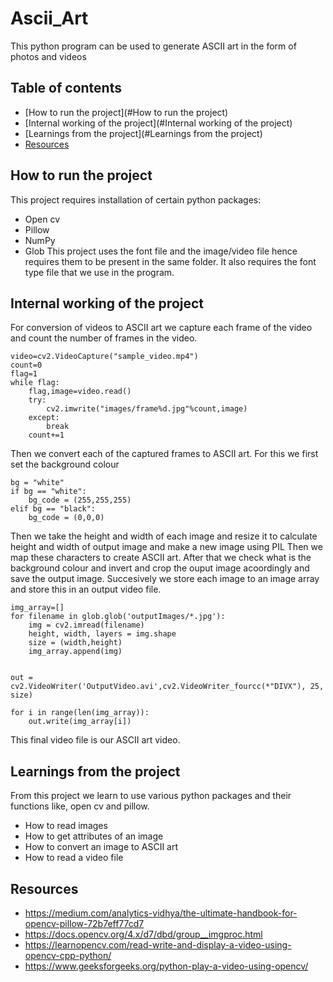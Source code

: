 # Ascii_Art
This python program can be used to generate ASCII art in the form of photos and videos
## Table of contents
* [How to run the project](#How to run the project)
* [Internal working of the project](#Internal working of the project)
* [Learnings from the project](#Learnings from the project)
* [Resources](#Resources)

## How to run the project
This project requires installation of certain python packages:
* Open cv
* Pillow
* NumPy
* Glob
This project uses the font file and the image/video file hence requires them to be present in the same folder. It also requires the font type file that we use in the program.
	
## Internal working of the project 
For conversion of videos to ASCII art we capture each frame of the video and count the number of frames in the video.
```
video=cv2.VideoCapture("sample_video.mp4")
count=0
flag=1
while flag:
    flag,image=video.read()
    try:
        cv2.imwrite("images/frame%d.jpg"%count,image)
    except:
        break
    count+=1
```
Then we convert each of the captured frames to ASCII art.
For this we first set the background colour
```
bg = "white"
if bg == "white":
    bg_code = (255,255,255)
elif bg == "black":
    bg_code = (0,0,0)
```
Then we take the height and width of each image and resize it to calculate height and width of output image and make a new image using PIL
Then we map these characters to create ASCII art.
After that we check what is the background colour and invert and crop the ouput image acoordingly and save the output image.
Succesively we store each image to an image array and store this in an output video file.
```
img_array=[]
for filename in glob.glob('outputImages/*.jpg'):
    img = cv2.imread(filename)
    height, width, layers = img.shape
    size = (width,height)
    img_array.append(img)


out = cv2.VideoWriter('OutputVideo.avi',cv2.VideoWriter_fourcc(*"DIVX"), 25, size)
 
for i in range(len(img_array)):
    out.write(img_array[i])
```
This final video file is our ASCII art video.
## Learnings from the project
From this project we learn to use various python packages and their functions like, open cv and pillow.
* How to read images
* How to get attributes of an image
* How to convert an image to ASCII art
* How to read a video file

## Resources
* https://medium.com/analytics-vidhya/the-ultimate-handbook-for-opencv-pillow-72b7eff77cd7
* https://docs.opencv.org/4.x/d7/dbd/group__imgproc.html
* https://learnopencv.com/read-write-and-display-a-video-using-opencv-cpp-python/
* https://www.geeksforgeeks.org/python-play-a-video-using-opencv/
